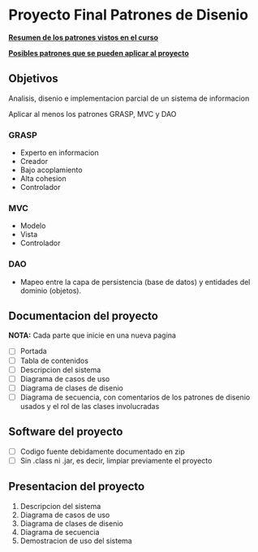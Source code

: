 # Proyecto Final Patrones de Disenio

<a href='./patternSummary.md'><b>Resumen de los patrones vistos en el curso</b></a>

<a href='./patternOptions.md'><b>Posibles patrones que se pueden aplicar al proyecto</b></a>

## Objetivos
Analisis, disenio e implementacion parcial de un sistema de informacion

Aplicar al menos los patrones GRASP, MVC y DAO

### GRASP
- Experto en informacion
- Creador
- Bajo acoplamiento
- Alta cohesion
- Controlador

### MVC
- Modelo
- Vista
- Controlador

### DAO
- Mapeo entre la capa de persistencia (base de datos) y entidades del dominio (objetos).

## Documentacion del proyecto
<b>NOTA:</b> Cada parte que inicie en una nueva pagina

- [ ] Portada
- [ ] Tabla de contenidos
- [ ] Descripcion del sistema
- [ ] Diagrama de casos de uso
- [ ] Diagrama de clases de disenio
- [ ] Diagrama de secuencia, con comentarios de los patrones de disenio usados y el rol de las clases involucradas

## Software del proyecto
- [ ] Codigo fuente debidamente documentado  en zip
- [ ] Sin .class ni .jar, es decir, limpiar previamente el proyecto

## Presentacion del proyecto
1. Descripcion del sistema
2. Diagrama de casos de uso
3. Diagrama de clases de disenio
4. Diagrama de secuencia
5. Demostracion de uso del sistema


